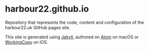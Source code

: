 # harbour22.github.io

Repository that represents the code, content and configuration of the harbour22.uk GitHub pages site.  

This site is generated using [Jekyll](https://jekyllrb.com), authored on [Atom](https://atom.io) on macOS or [WorkingCopy](https://workingcopyapp.com) on iOS.
